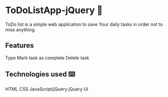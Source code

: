 # ToDoListApp-jQuery 📝

ToDo list is a simple web application to save Your daily tasks in order not to miss anything.

## Features
Type 
Mark task as complete
Delete task 


## Technologies used ⌨️
HTML
CSS
JavaScript/jQuery 
jQuery UI


